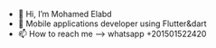 - 👋 Hi, I’m Mohamed Elabd
- 👀 Mobile applications developer using Flutter&dart
- 📫 How to reach me --> whatsapp +201501522420

